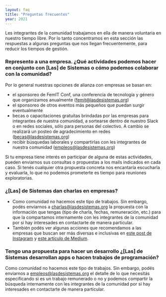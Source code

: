 ```yaml
---
layout: faq
title: "Preguntas frecuentes"
year: 2021
---
```


Les integrantes de la comunidad trabajamos en ella de manera voluntaria en nuestro tiempo libre. Por lo tanto concentramos en esta sección las respuestas a algunas preguntas que nos llegan frecuentemente, para reducir los tiempos de gestión.

<h3>Represento a una empresa. ¿Qué actividades podemos hacer en conjunto con [Las] de Sistemas o cómo podemos colaborar con la comunidad?</h3>

Por lo general nuestras opciones de alianza con empresas se basan en:
- el sponsoreo de FemIT Conf, una conferencia de tecnología y género que organizamos anualmente (<a href="mailto:femit@lasdesistemas.org" target="_blank" class="purple-lighter">femit@lasdesistemas.org</a>)
- el sponsoreo de otros eventos más pequeños que puedan surgir eventualmente
- becas o capacitaciones gratuitas brindadas por las empresas para integrantes de nuestra comunidad, a sortearse dentro de nuestro Slack o en redes sociales, sólo para personas del colectivo. A cambio se realizará un posteo de agradecimiento en redes (<a href="mailto:becas@lasdesistemas.org" target="_blank" class="purple-lighter">becas@lasdesistemas.org</a>)
- recibir búsquedas laborales y compartirlas con les integrantes de nuestra comunidad (<a href="mailto:empleos@lasdesistemas.org" target="_blank" class="purple-lighter">empleos@lasdesistemas.org</a>)

Si tu empresa tiene interés en participar de alguna de estas actividades, pueden enviarnos sus consultas o propuestas a los mails indicados en cada caso.
Si tenés cualquier otra propuesta concreta nos encantaría escucharla y evaluarla, lo que no podemos prometerte es tiempo para reuniones exploratorias.

<h3>¿[Las] de Sistemas dan charlas en empresas?</h3>

- Como comunidad no hacemos este tipo de trabajos. Sin embargo, podés enviarnos a <a href="mailto:charlas@lasdesistemas.org" target="_blank" class="purple-lighter">charlas@lasdesistemas.org</a> la propuesta con la información que tengas (tipo de charla, fechas, remuneración, etc.) para que la compartamos internamente con les integrantes de la comunidad por si hay interesades en contactarte de manera particular.
- También podés ver algunas acciones que recomendamos a las empresas que buscan ser más diversas e inclusivas en <a  target="_blank" class="purple-lighter" href="https://www.instagram.com/p/Ca2QRE1uOKT/">este post de Instagram</a> y <a  target="_blank" class="purple-lighter" href="https://medium.com/lasdesistemas/quiero-contratar-mujeres-966dc3834d59">este artículo de Medium</a>.


<h3>Tengo una propuesta para hacer un desarrollo ¿[Las] de Sistemas desarrollan apps o hacen trabajos de programación?</h3>

Como comunidad no hacemos este tipo de trabajos. Sin embargo, podés enviarnos a <a href="mailto:empleos@lasdesistemas.org" target="_blank" class="purple-lighter">empleos@lasdesistemas.org</a> el detalle de lo que necesitás especificando si es un trabajo remunerado o no y podemos compartir la búsqueda internamente con les integrantes de la comunidad por si hay interesades en contactarte de manera particular.

